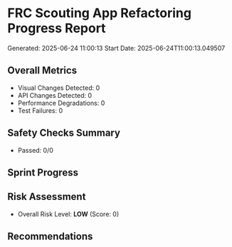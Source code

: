# FRC Scouting App Refactoring Progress Report

Generated: 2025-06-24 11:00:13
Start Date: 2025-06-24T11:00:13.049507

## Overall Metrics
- Visual Changes Detected: 0
- API Changes Detected: 0
- Performance Degradations: 0
- Test Failures: 0

## Safety Checks Summary
- Passed: 0/0

## Sprint Progress

## Risk Assessment
- Overall Risk Level: **LOW** (Score: 0)

## Recommendations